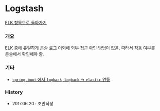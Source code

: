 # Logstash

[ELK 항목으로 돌아가기](https://github.com/juneyoung/DEV-INFOS/edit/master/ELK)

### 개요
ELK 중에 유일하게 콘솔 로그 이외에 외부 접근 확인 방법이 없음. 따라서 작동 여부를 콘솔에서 확인해야 함.

### 기타
- [`spring-boot` 에서 `logback`, `logback` -> `elastic` 연동](https://github.com/juneyoung/DEV-INFOS/blob/master/ELK/LogStash/etc/logback-logstash.md)

### History
- 2017.06.20 : 초안작성

